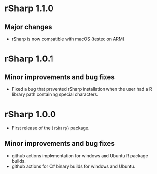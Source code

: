 # rSharp 1.1.0

## Major changes

- rSharp is now compatible with macOS (tested on ARM)


# rSharp 1.0.1

## Minor improvements and bug fixes

- Fixed a bug that prevented rSharp installation when the user had a R library 
path containing special characters.


# rSharp 1.0.0

- First release of the `{rSharp}` package.

## Minor improvements and bug fixes

- github actions implementation for windows and Ubuntu R package builds.
- github actions for C# binary builds for windows and Ubuntu.

<!-- Section Template

## Minor improvements and bug fixes

## Breaking Changes

## Major changes

-->

